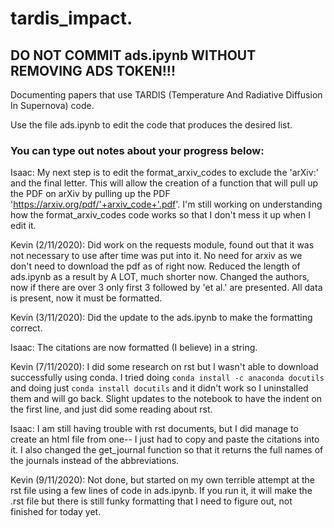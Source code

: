 # tardis_impact.

## DO NOT COMMIT ads.ipynb WITHOUT REMOVING ADS TOKEN!!!

Documenting papers that use TARDIS (Temperature And Radiative Diffusion In Supernova) code.

Use the file ads.ipynb to edit the code that produces the desired list.

### You can type out notes about your progress below:

Isaac: My next step is to edit the format_arxiv_codes to exclude the 'arXiv:' and the final letter. This will allow the creation of a function that will pull up the PDF on arXiv by pulling up the PDF 'https://arxiv.org/pdf/'+arxiv_code+'.pdf'. I'm still working on understanding how the format_arxiv_codes code works so that I don't mess it up when I edit it.

Kevin (2/11/2020): Did work on the requests module, found out that it was not necessary to use after time was put into it. No need for arxiv as we don't need to download the pdf as of right now. Reduced the length of ads.ipynb as a result by A LOT, much shorter now. Changed the authors, now if there are over 3 only first 3 followed by 'et al.' are presented. All data is present, now it must be formatted.

Kevin (3/11/2020): Did the update to the ads.ipynb to make the formatting correct. 

Isaac: The citations are now formatted (I believe) in a string.

Kevin (7/11/2020): I did some research on rst but I wasn't able to download successfully using conda. I tried doing `conda install -c anaconda docutils` and doing just `conda install docutils` and it didn't work so I uninstalled them and will go back. Slight updates to the notebook to have the indent on the first line, and just did some reading about rst. 

Isaac: I am still having trouble with rst documents, but I did manage to create an html file from one-- I just had to copy and paste the citations into it. I also changed the get_journal function so that it returns the full names of the journals instead of the abbreviations.

Kevin (9/11/2020): Not done, but started on my own terrible attempt at the rst file using a few lines of code in ads.ipynb. If you run it, it will make the .rst file but there is still funky formatting that I need to figure out, not finished for today yet.